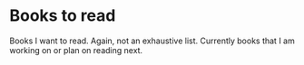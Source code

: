# Books to read

Books I want to read. Again, not an exhaustive list. Currently books that I am working on or plan on reading next.
